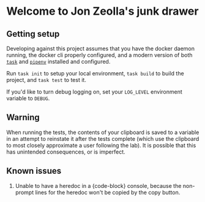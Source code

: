 # Welcome to Jon Zeolla's junk drawer

## Getting setup

Developing against this project assumes that you have the docker daemon running, the docker cli properly configured, and
a modern version of both [`task`](https://taskfile.dev/) and [`pipenv`](https://pipenv.pypa.io/en/latest/) installed and
configured.

Run `task init` to setup your local environment, `task build` to build the project, and `task test` to test it.

If you'd like to turn debug logging on, set your `LOG_LEVEL` environment variable to `DEBUG`.

## Warning

When running the tests, the contents of your clipboard is saved to a variable in an attempt to reinstate it after the
tests complete (which use the clipboard to most closely approximate a user following the lab). It is possible that this
has unintended consequences, or is imperfect.

## Known issues

1. Unable to have a heredoc in a {code-block} console, because the non-prompt lines for the heredoc won't be copied by
   the copy button.
